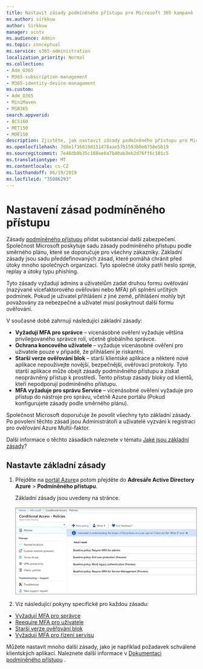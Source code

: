 ```yaml
---
title: Nastavit zásady podmíněného přístupu pro Microsoft 365 kampaně
ms.author: sirkkuw
author: Sirkkuw
manager: scotv
ms.audience: Admin
ms.topic: conceptual
ms.service: o365-administration
localization_priority: Normal
ms.collection:
- Adm_O365
- M365-subscription-management
- M365-identity-device-management
ms.custom:
- Adm_O365
- MiniMaven
- MSB365
search.appverid:
- BCS160
- MET150
- MOE150
description: Zjistěte, jak nastavit zásady podmíněného přístupu pro Microsoft 365 kampaně.
ms.openlocfilehash: 7d8e1f16019d151478aae57b1593b0e0758e5b19
ms.sourcegitcommit: 7e46db0b35c188ee6a7b40ab3eb2d76ff6c101c5
ms.translationtype: MT
ms.contentlocale: cs-CZ
ms.lasthandoff: 06/19/2019
ms.locfileid: "35086293"
---
```

# <a name="set-up-conditional-access-policies"></a>Nastavení zásad podmíněného přístupu

Zásady [podmíněného přístupu](https://docs.microsoft.com/azure/active-directory/conditional-access/overview) přidat substancial další zabezpečení. Společnost Microsoft poskytuje sadu zásady podmíněného přístupu podle směrného plánu, které se doporučuje pro všechny zákazníky. Základní zásady jsou sadu předdefinovaných zásad, které pomáhá chránit před útoky mnoho společných organizací. Tyto společné útoky patří heslo spreje, replay a útoky typu phishing.

Tyto zásady vyžadují admins a uživatelům zadat druhou formu ověřování (nazývané vícefaktorového ověřování nebo MFA) při splnění určitých podmínek. Pokud je uživatel přihlášení z jiné země, přihlášení mohly být považovány za nebezpečné a uživatel musí poskytnout další formu ověřování. 

V současné době zahrnují následující základní zásady:
- **Vyžadují MFA pro správce** – vícenásobné ověření vyžaduje většina privilegovaného správce rolí, včetně globálního správce.
- **Ochrana koncového uživatele** – vyžaduje vícenásobné ověření pro uživatele pouze v případě, že přihlášení je riskantní. 
- **Starší verze ověřování blok** – starší klientské aplikace a některé nové aplikace nepoužívejte novější, bezpečnější, ověřovací protokoly. Tyto starší aplikace může obejít zásady podmíněného přístupu a získat neoprávněný přístup k prostředí. Tento přístup zásady bloky od klientů, kteří nepodporují podmíněného přístupu. 
- **MFA vyžaduje pro správu Service** – vícenásobné ověření vyžaduje pro přístup do nástroje pro správu, včetně Azure portálu (Pokud konfigurujete zásady podle směrného plánu). 

Společnost Microsoft doporučuje že povolit všechny tyto základní zásady. Po povolení těchto zásad jsou Administrátoři a uživatelé vyzváni k registraci pro ověřování Azure Multii-faktor.

Další informace o těchto zásadách naleznete v tématu [Jaké jsou základní zásady](https://docs.microsoft.com/azure/active-directory/conditional-access/concept-baseline-protection)?


## <a name="set-up-baseline-policies"></a>Nastavte základní zásady

1. Přejděte na [portál Azure](https://portal.azure.com)a potom přejděte do **Adresáře Active Directory Azure** \> **Podmíněného přístupu**.
    
    Základní zásady jsou uvedeny na stránce. <br/> <br/>
    ![Stránka, která obsahuje základní zásady podmíněného přístupu.](media/baslinepolicies.png)
1. Viz následující pokyny specifické pro každou zásadu:

  - [Vyžadují MFA pro správce](https://docs.microsoft.com/en-us/azure/active-directory/conditional-access/howto-baseline-protect-administrators)
- [Reequire MFA pro uživatele](https://docs.microsoft.com/en-us/azure/active-directory/conditional-access/howto-baseline-protect-end-users)  
 - [Starší verze ověřování blok](https://docs.microsoft.com/en-us/azure/active-directory/conditional-access/howto-baseline-protect-legacy-auth)
  - [Vyžadují MFA pro řízení servisu](https://docs.microsoft.com/azure/active-directory/conditional-access/howto-baseline-protect-azure)

Můžete nastavit mnoho další zásady, jako je například požadavek schválené klientských aplikací. Naleznete další informace v [Dokumentaci podmíněného přístupu](https://docs.microsoft.com/azure/active-directory/conditional-access/) .
